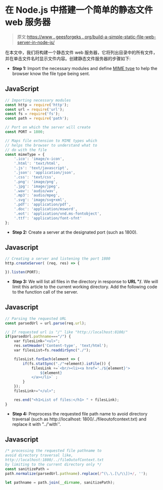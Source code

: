 # 在 Node.js 中搭建一个简单的静态文件 web 服务器

> 原文:[https://www . geesforgeks . org/build-a-simple-static-file-web-server-in-node-js/](https://www.geeksforgeeks.org/build-a-simple-static-file-web-server-in-node-js/)

在本文中，我们将构建一个静态文件 web 服务器，它将列出目录中的所有文件，并在单击文件名时显示文件内容。创建静态文件服务器的步骤如下:

*   **Step 1:** Import the necessary modules and define [MIME type](https://developer.mozilla.org/en-US/docs/Web/HTTP/Basics_of_HTTP/MIME_types) to help the browser know the file type being sent.

## JavaScript

```js
// Importing necessary modules
const http = require('http');
const url = require('url');
const fs = require('fs');
const path = require('path');

// Port on which the server will create
const PORT = 1800;

// Maps file extension to MIME types which
// helps the browser to understand what to
// do with the file
const mimeType = {
    '.ico': 'image/x-icon',
    '.html': 'text/html',
    '.js': 'text/javascript',
    '.json': 'application/json',
    '.css': 'text/css',
    '.png': 'image/png',
    '.jpg': 'image/jpeg',
    '.wav': 'audio/wav',
    '.mp3': 'audio/mpeg',
    '.svg': 'image/svg+xml',
    '.pdf': 'application/pdf',
    '.doc': 'application/msword',
    '.eot': 'application/vnd.ms-fontobject',
    '.ttf': 'application/font-sfnt'
};
```

*   **Step 2:** Create a server at the designated port (such as 1800).

## Javascript

```js
// Creating a server and listening the port 1800
http.createServer( (req, res) => {

}).listen(PORT);
```

*   **Step 3:** We will list all files in the directory in response to **URL "/**. We will limit this article to the current working directory. Add the following code to the function call of the server.

## Javascript

```js
// Parsing the requested URL
const parsedUrl = url.parse(req.url);

// If requested url is "/" like "http://localhost:8100/"
if(parsedUrl.pathname==="/") {
    var filesLink="<ul>";
    res.setHeader('Content-type', 'text/html');
    var filesList=fs.readdirSync("./");

    filesList.forEach(element => {
        if(fs.statSync("./"+element).isFile()) {
            filesLink +=`<br/><li><a href='./${element}'>
                ${element}
            </a></li>` ;        
        }
    });
    filesLink+="</ul>";

    res.end("<h1>List of files:</h1> " + filesLink);
}
```

*   **Step 4:** Preprocess the requested file path name to avoid directory traversal (such as http://localhost: 1800/../fileoutofcontext.txt) and replace it with "../'with''.

## Javascript

```js
/* processing the requested file pathname to
avoid directory traversal like,
http://localhost:1800/../fileOutofContext.txt
by limiting to the current directory only */
const sanitizePath = 
path.normalize(parsedUrl.pathname).replace(/^(\.\.[\/\\])+/, '');

let pathname = path.join(__dirname, sanitizePath);
```